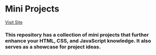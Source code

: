 # Mini Projects

[Visit Site](https://daniel-ho986-mini-projects.netlify.app/)

### This repository has a collection of mini projects that further enhance your HTML, CSS, and JavaScript knowledge. It also serves as a showcase for project ideas.